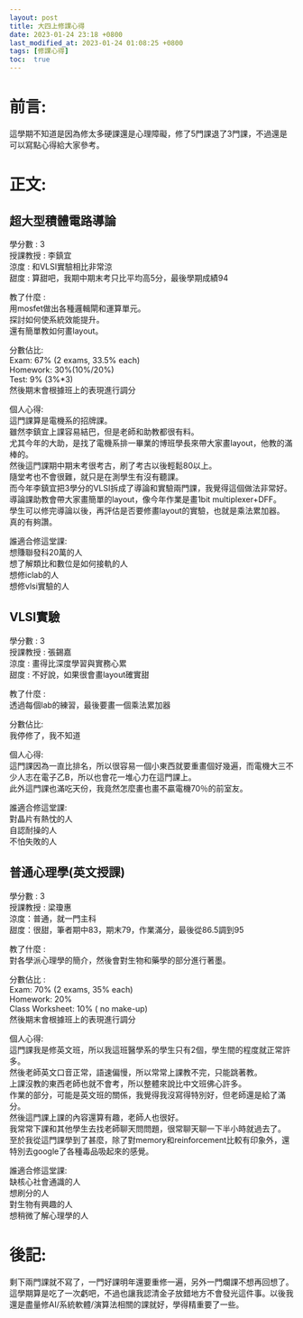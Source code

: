 ```yaml
---
layout: post
title: 大四上修課心得
date: 2023-01-24 23:18 +0800
last_modified_at: 2023-01-24 01:08:25 +0800
tags: [修課心得]
toc:  true
---
```


# 前言:
這學期不知道是因為修太多硬課還是心理障礙，修了5門課退了3門課，不過還是可以寫點心得給大家參考。

# 正文:

## 超大型積體電路導論

學分數 : 3  
授課教授 : 李鎮宜  
涼度 : 和VLSI實驗相比非常涼  
甜度 : 算甜吧，我期中期末考只比平均高5分，最後學期成績94  

教了什麼 :  
用mosfet做出各種邏輯閘和運算單元。  
探討如何使系統效能提升。  
還有簡單教如何畫layout。

分數佔比:  
Exam: 67% (2 exams, 33.5% each)  
Homework: 30%(10%/20%)  
Test: 9% (3%*3)  
然後期末會根據班上的表現進行調分  

個人心得:  
這門課算是電機系的招牌課。  
雖然李鎮宜上課容易結巴，但是老師和助教都很有料。  
尤其今年的大助，是找了電機系排一畢業的博班學長來帶大家畫layout，他教的滿棒的。  
然後這門課期中期末考很考古，刷了考古以後輕鬆80以上。  
隨堂考也不會很難，就只是在測學生有沒有聽課。  
而今年李鎮宜把3學分的VLSI拆成了導論和實驗兩門課，我覺得這個做法非常好。  
導論課助教會帶大家畫簡單的layout，像今年作業是畫1bit multiplexer+DFF。  
學生可以修完導論以後，再評估是否要修畫layout的實驗，也就是乘法累加器。  
真的有夠讚。  

誰適合修這堂課:  
想賺聯發科20萬的人  
想了解類比和數位是如何接軌的人  
想修iclab的人  
想修vlsi實驗的人  

## VLSI實驗

學分數 : 3  
授課教授 : 張錫嘉  
涼度 : 畫得比深度學習與實務心累  
甜度 : 不好說，如果很會畫layout確實甜  

教了什麼 :  
透過每個lab的練習，最後要畫一個乘法累加器

分數佔比:  
我停修了，我不知道

個人心得:  
這門課因為一直比排名，所以很容易一個小東西就要重畫個好幾遍，而電機大三不少人志在電子乙B，所以也會花一堆心力在這門課上。  
此外這門課也滿吃天份，我竟然怎麼畫也畫不贏電機70％的前室友。

誰適合修這堂課:  
對晶片有熱忱的人  
自認耐操的人  
不怕失敗的人  

## 普通心理學(英文授課)

學分數 : 3  
授課教授 : 梁瓊惠  
涼度：普通，就一門主科  
甜度：很甜，筆者期中83，期末79，作業滿分，最後從86.5調到95  

教了什麼 :  
對各學派心理學的簡介，然後會對生物和藥學的部分進行著墨。

分數佔比 :  
Exam: 70% (2 exams, 35% each)  
Homework: 20%  
Class Worksheet: 10% ( no make-up)  
然後期末會根據班上的表現進行調分  

個人心得:  
這門課我是修英文班，所以我這班醫學系的學生只有2個，學生間的程度就正常許多。  
然後老師英文口音正常，語速偏慢，所以常常上課教不完，只能跳著教。  
上課沒教的東西老師也就不會考，所以整體來說比中文班佛心許多。  
作業的部分，可能是英文班的關係，我覺得我沒寫得特別好，但老師還是給了滿分。  
然後這門課上課的內容還算有趣，老師人也很好。  
我常常下課和其他學生去找老師聊天問問題，很常聊天聊一下半小時就過去了。  
至於我從這門課學到了甚麼，除了對memory和reinforcement比較有印象外，還特別去google了各種毒品吸起來的感覺。

誰適合修這堂課:  
缺核心社會通識的人  
想刷分的人  
對生物有興趣的人  
想稍微了解心理學的人  


# 後記:  
剩下兩門課就不寫了，一門好課明年還要重修一遍，另外一門爛課不想再回想了。  
這學期算是吃了一次虧吧，不過也讓我認清金子放錯地方不會發光這件事。以後我還是盡量修AI/系統軟體/演算法相關的課就好，學得精重要了一些。
